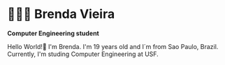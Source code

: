 # 👩🏽‍💻 Brenda Vieira

**Computer Engineering student**

Hello World!👋 I'm Brenda. I'm 19 years old and I´m from Sao Paulo, Brazil. Currently, I'm studing Computer Engineering at USF.
